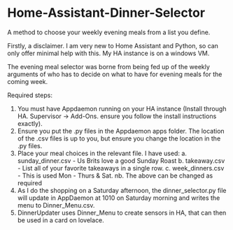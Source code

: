# Home-Assistant-Dinner-Selector
A method to choose your weekly evening meals from a list you define.

Firstly, a disclaimer. I am very new to Home Assistant and Python, so can only offer minimal help with this. My HA instance is on a windows VM.

The evening meal selector was borne from being fed up of the weekly arguments of who has to decide on what to have for evening meals for the coming week.

Required steps:

1.  You must have Appdaemon running on your HA instance (Install through HA. Supervisor -> Add-Ons. ensure you follow the install instructions exactly).
2.  Ensure you put the .py files in the Appdaemon apps folder. The location of the .csv files is up to you, but ensure you change the location in the .py files.
3.  Place your meal choices in the relevant file. I have used:
    a.  sunday_dinner.csv   -   Us Brits love a good Sunday Roast
    b.  takeaway.csv        -   List all of your favorite takeaways in a single row.
    c.  week_dinners.csv    -   This is used Mon - Thurs & Sat.
    nb. The above can be changed as required
4.  As I do the shopping on a Saturday afternoon, the dinner_selector.py file will update in AppDaemon at 1010 on Saturday morning and writes the menu to Dinner_Menu.csv.
5.  DinnerUpdater uses Dinner_Menu to create sensors in HA, that can then be used in a card on lovelace.


